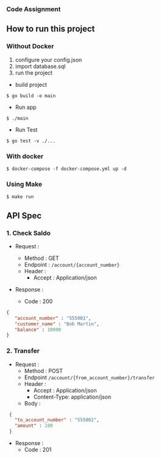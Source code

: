 ### Code Assignment

## How to run this project

### Without Docker
1. configure your config.json
2. import database.sql
3. run the project

*  build project

```
$ go build -o main
```
* Run app
```
$ ./main
```
* Run Test
```
$ go test -v ./...
```

### With docker

```
$ docker-compose -f docker-compose.yml up -d
```

### Using Make

```
$ make run
```
## API Spec

### 1. Check Saldo

- Request :
    - Method : GET
    - Endpoint : ```/account/{account_number}```
    - Header :
       - Accept : Application/json

- Response :
    - Code : 200
 ```json
{
    "account_number" : "555001",
    "customer_name" : "Bob Martin",
    "balance" : 10000
}

```

### 2. Transfer

- Request :
    - Method : POST
    - Endpoint ```/account/{from_account_number}/transfer```
    - Header :
         - Accept : Application/json
         - Content-Type: application/json
    - Body :
 ```json
  {
    "to_account_number" : "555002",
    "amount" : 100
  }
  ```
- Response :
    - Code : 201     
